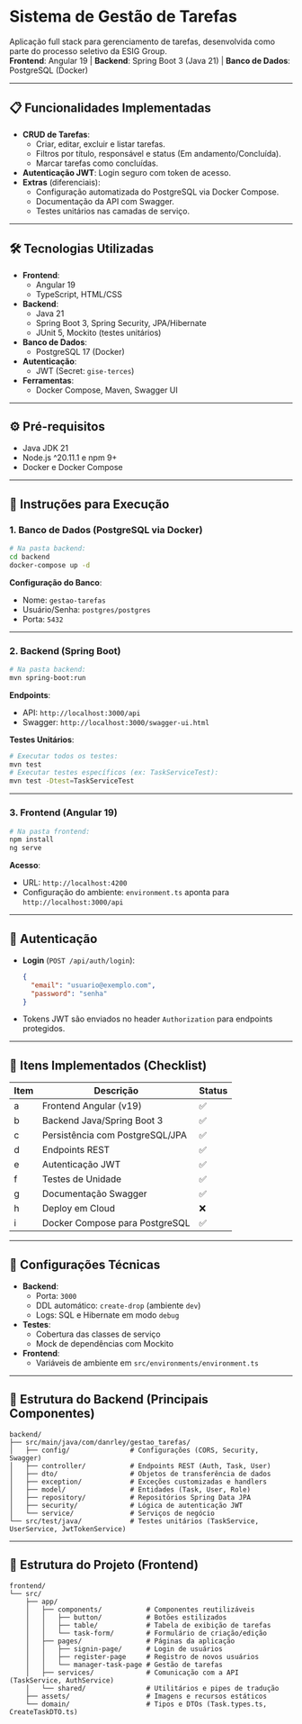 # Sistema de Gestão de Tarefas

Aplicação full stack para gerenciamento de tarefas, desenvolvida como parte do processo seletivo da ESIG Group.  
**Frontend**: Angular 19 | **Backend**: Spring Boot 3 (Java 21) | **Banco de Dados**: PostgreSQL (Docker)

---

## 📋 Funcionalidades Implementadas
- **CRUD de Tarefas**:
  - Criar, editar, excluir e listar tarefas.
  - Filtros por título, responsável e status (Em andamento/Concluída).
  - Marcar tarefas como concluídas.
- **Autenticação JWT**: Login seguro com token de acesso.
- **Extras** (diferenciais):
  - Configuração automatizada do PostgreSQL via Docker Compose.
  - Documentação da API com Swagger.
  - Testes unitários nas camadas de serviço.

---

## 🛠️ Tecnologias Utilizadas
- **Frontend**:
  - Angular 19
  - TypeScript, HTML/CSS
- **Backend**:
  - Java 21
  - Spring Boot 3, Spring Security, JPA/Hibernate
  - JUnit 5, Mockito (testes unitários)
- **Banco de Dados**:
  - PostgreSQL 17 (Docker)
- **Autenticação**:
  - JWT (Secret: `gise-terces`)
- **Ferramentas**:
  - Docker Compose, Maven, Swagger UI

---

## ⚙️ Pré-requisitos
- Java JDK 21
- Node.js ^20.11.1 e npm 9+
- Docker e Docker Compose

---

## 🚀 Instruções para Execução

### 1. Banco de Dados (PostgreSQL via Docker)
```bash
# Na pasta backend:
cd backend
docker-compose up -d
```

**Configuração do Banco**:
- Nome: `gestao-tarefas`
- Usuário/Senha: `postgres/postgres`
- Porta: `5432`

---

### 2. Backend (Spring Boot)
```bash
# Na pasta backend:
mvn spring-boot:run
```

**Endpoints**:
- API: `http://localhost:3000/api`
- Swagger: `http://localhost:3000/swagger-ui.html`

**Testes Unitários**:
```bash
# Executar todos os testes:
mvn test
# Executar testes específicos (ex: TaskServiceTest):
mvn test -Dtest=TaskServiceTest
```

---

### 3. Frontend (Angular 19)
```bash
# Na pasta frontend:
npm install
ng serve
```

**Acesso**:
- URL: `http://localhost:4200`
- Configuração do ambiente: `environment.ts` aponta para `http://localhost:3000/api`

---

## 🔑 Autenticação
- **Login** (`POST /api/auth/login`):
  ```json
  {
    "email": "usuario@exemplo.com",
    "password": "senha"
  }
  ```
- Tokens JWT são enviados no header `Authorization` para endpoints protegidos.

---

## 📌 Itens Implementados (Checklist)
| Item | Descrição                       | Status |
| ---- | ------------------------------- | ------ |
| a    | Frontend Angular (v19)          | ✅      |
| b    | Backend Java/Spring Boot 3      | ✅      |
| c    | Persistência com PostgreSQL/JPA | ✅      |
| d    | Endpoints REST                  | ✅      |
| e    | Autenticação JWT                | ✅      |
| f    | Testes de Unidade               | ✅      |
| g    | Documentação Swagger            | ✅      |
| h    | Deploy em Cloud                 | ❌      |
| i    | Docker Compose para PostgreSQL  | ✅      |

---

## 🔧 Configurações Técnicas
- **Backend**:
  - Porta: `3000`
  - DDL automático: `create-drop` (ambiente `dev`)
  - Logs: SQL e Hibernate em modo `debug`
- **Testes**:
  - Cobertura das classes de serviço
  - Mock de dependências com Mockito
- **Frontend**:
  - Variáveis de ambiente em `src/environments/environment.ts`

--- 

## 📂 Estrutura do Backend (Principais Componentes)
```
backend/
├── src/main/java/com/danrley/gestao_tarefas/
│   ├── config/               # Configurações (CORS, Security, Swagger)
│   ├── controller/           # Endpoints REST (Auth, Task, User)
│   ├── dto/                  # Objetos de transferência de dados
│   ├── exception/            # Exceções customizadas e handlers
│   ├── model/                # Entidades (Task, User, Role)
│   ├── repository/           # Repositórios Spring Data JPA
│   ├── security/             # Lógica de autenticação JWT
│   └── service/              # Serviços de negócio
└── src/test/java/            # Testes unitários (TaskService, UserService, JwtTokenService)
```

---

## 📂 Estrutura do Projeto (Frontend)
```
frontend/
└── src/
    ├── app/
    │   ├── components/           # Componentes reutilizáveis
    │   │   ├── button/           # Botões estilizados
    │   │   ├── table/            # Tabela de exibição de tarefas
    │   │   └── task-form/        # Formulário de criação/edição
    │   ├── pages/                # Páginas da aplicação
    │   │   ├── signin-page/      # Login de usuários
    │   │   ├── register-page     # Registro de novos usuários
    │   │   └── manager-task-page # Gestão de tarefas
    │   ├── services/             # Comunicação com a API (TaskService, AuthService)
    │   └── shared/               # Utilitários e pipes de tradução
    ├── assets/                   # Imagens e recursos estáticos
    └── domain/                   # Tipos e DTOs (Task.types.ts, CreateTaskDTO.ts)
```

